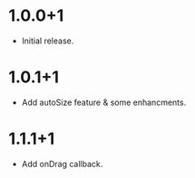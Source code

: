 # 1.0.0+1

* Initial release.

# 1.0.1+1

* Add autoSize feature & some enhancments.

# 1.1.1+1

* Add onDrag callback.


